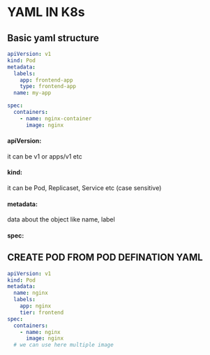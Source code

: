 <!-- @format -->

# YAML IN K8s

## Basic yaml structure

```yaml
apiVersion: v1
kind: Pod
metadata:
  labels:
    app: frontend-app
    type: frontend-app
  name: my-app

spec:
  containers:
    - name: nginx-container
      image: nginx
```

#### apiVersion:

it can be v1 or apps/v1 etc

#### kind:

it can be Pod, Replicaset, Service etc (case sensitive)

#### metadata:

data about the object like name, label

#### spec:

## CREATE POD FROM POD DEFINATION YAML

```yaml
apiVersion: v1
kind: Pod
metadata:
  name: nginx
  labels:
    app: nginx
    tier: frontend
spec:
  containers:
    - name: nginx
      image: nginx
  # we can use here multiple image
```
